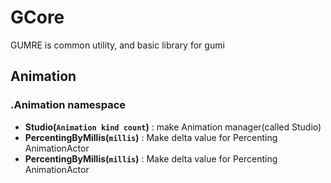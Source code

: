 # GCore

GUMRE is common utility, and basic library for gumi

## Animation
### .Animation namespace
* **Studio(`Animation kind count`)** : make Animation manager(called Studio)
* **PercentingByMillis(`millis`)** : Make delta value for Percenting AnimationActor
* **PercentingByMillis(`millis`)** : Make delta value for Percenting AnimationActor 
